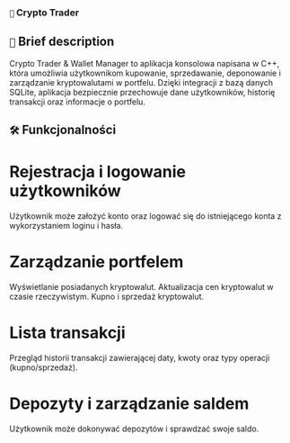### `🚀` Crypto Trader
## `📃` Brief description
Crypto Trader & Wallet Manager to aplikacja konsolowa napisana w C++, która umożliwia użytkownikom kupowanie, sprzedawanie, deponowanie i zarządzanie kryptowalutami w portfelu. Dzięki integracji z bazą danych SQLite, aplikacja bezpiecznie przechowuje dane użytkowników, historię transakcji oraz informacje o portfelu.

## `🛠️` Funkcjonalności
# Rejestracja i logowanie użytkowników
Użytkownik może założyć konto oraz logować się do istniejącego konta z wykorzystaniem loginu i hasła.
# Zarządzanie portfelem
Wyświetlanie posiadanych kryptowalut.
Aktualizacja cen kryptowalut w czasie rzeczywistym.
Kupno i sprzedaż kryptowalut.
# Lista transakcji
Przegląd historii transakcji zawierającej daty, kwoty oraz typy operacji (kupno/sprzedaż).
# Depozyty i zarządzanie saldem
Użytkownik może dokonywać depozytów i sprawdzać swoje saldo.
